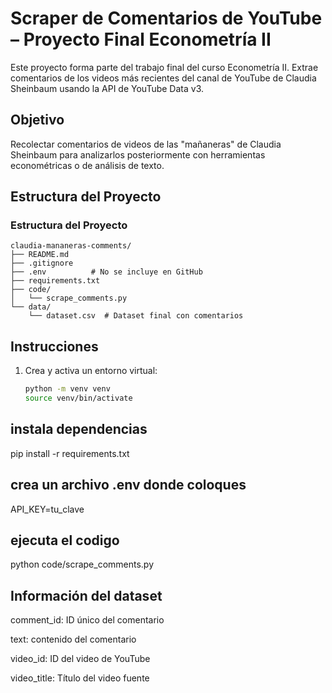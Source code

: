 # Scraper de Comentarios de YouTube – Proyecto Final Econometría II

Este proyecto forma parte del trabajo final del curso Econometría II. Extrae comentarios de los videos más recientes del canal de YouTube de Claudia Sheinbaum usando la API de YouTube Data v3.

##  Objetivo

Recolectar comentarios de videos de las "mañaneras" de Claudia Sheinbaum para analizarlos posteriormente con herramientas econométricas o de análisis de texto.

## Estructura del Proyecto
### Estructura del Proyecto

```
claudia-mananeras-comments/
├── README.md
├── .gitignore
├── .env          # No se incluye en GitHub
├── requirements.txt
├── code/
│   └── scrape_comments.py
└── data/
    └── dataset.csv  # Dataset final con comentarios
```


## Instrucciones

1. Crea y activa un entorno virtual:
   ```bash
   python -m venv venv
   source venv/bin/activate

## instala dependencias 
pip install -r requirements.txt


## crea un archivo .env donde coloques 

API_KEY=tu_clave

## ejecuta el codigo 

python code/scrape_comments.py

## Información del dataset
comment_id: ID único del comentario

text: contenido del comentario

video_id: ID del video de YouTube

video_title: Título del video fuente


